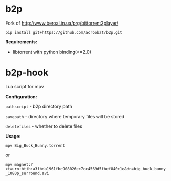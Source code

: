 # b2p
Fork of http://www.beroal.in.ua/prg/bittorrent2player/

`pip install git+https://github.com/acroobat/b2p.git`

<b>Requirements:</b>
<ul>
<li>libtorrent with python binding(>=2.0)</li>
</ul>


# b2p-hook

Lua script for mpv 

<b>Configuration: </b>

`pathscript` - b2p directory path

`savepath` - directory where temporary files will be stored 

`deletefiles` - whether to delete files


 

<b>Usage:</b>

`mpv Big_Buck_Bunny.torrent`

or

`mpv magnet:?xt=urn:btih:a3fbda1961fbc908026ec7cc4569d5fbef840c1e&dn=big_buck_bunny_1080p_surround.avi`


